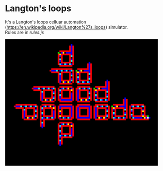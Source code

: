 # Langton's loops
It's a Langton's loops celluar automation (https://en.wikipedia.org/wiki/Langton%27s_loops) simulator.<br>
Rules are in <i>rules.js</i>

![Screenshot](https://github.com/Baka9k/Langton-s-loops/raw/master/images/screenshot.png)
